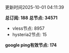 更新时间2025-10-01 04:11:39

**总订阅: 188**
**总节点: 34571**
- vless节点: 8957
- hysteria2节点: 15

**google ping有效节点: 174**
